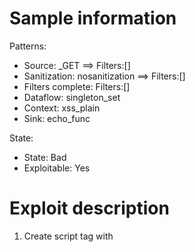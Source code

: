 # Sample information

Patterns:
- Source: _GET ==> Filters:[]
- Sanitization: nosanitization ==> Filters:[]
- Filters complete: Filters:[]
- Dataflow: singleton_set
- Context: xss_plain
- Sink: echo_func

State:
- State: Bad
- Exploitable: Yes


# Exploit description

1. Create script tag with <script>
